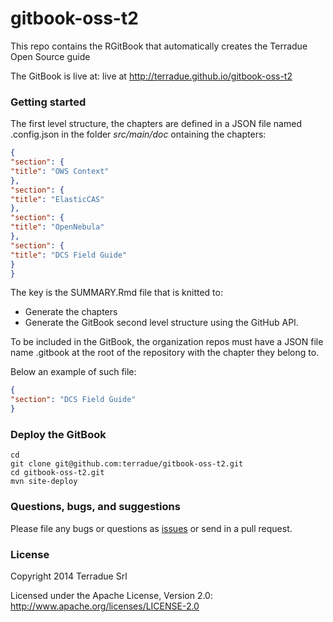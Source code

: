 # gitbook-oss-t2

This repo contains the RGitBook that automatically creates the Terradue Open Source guide 

The GitBook is live at: live at http://terradue.github.io/gitbook-oss-t2

### Getting started

The first level structure, the chapters are defined in a JSON file named .config.json
in the folder *src/main/doc*  ontaining the chapters:

```json
{
"section": {
"title": "OWS Context"
},
"section": {
"title": "ElasticCAS"
},
"section": {
"title": "OpenNebula"
},
"section": {
"title": "DCS Field Guide"
}
}
```

The key is the SUMMARY.Rmd file that is knitted to:

* Generate the chapters 
* Generate the GitBook second level structure using the GitHub API.

To be included in the GitBook, the organization repos must have a JSON file name .gitbook at the root of the repository with the chapter they belong to. 

Below an example of such file: 

```json
{
"section": "DCS Field Guide"
}
```

### Deploy the GitBook

```
cd
git clone git@github.com:terradue/gitbook-oss-t2.git
cd gitbook-oss-t2.git
mvn site-deploy
```

### Questions, bugs, and suggestions

Please file any bugs or questions as [issues](https://github.com/terradue/gitbook-oss-t2/issues/new) or send in a pull request.

### License

Copyright 2014 Terradue Srl

Licensed under the Apache License, Version 2.0: http://www.apache.org/licenses/LICENSE-2.0
